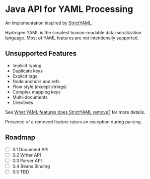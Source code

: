 # Java API for YAML Processing

An implementation inspired by [StrictYAML](https://github.com/crdoconnor/strictyaml). 

Hydrogen YAML is the simplest human-readable data-serialization language. Most of YAML features are not intentionally supported.

## Unsupported Features
- Implicit typing
- Duplicate keys
- Explicit tags
- Node anchors and refs
- Flow style (except strings)
- Complex mapping keys
- Multi-documents
- Directives

See [What YAML features does StrictYAML remove?](https://hitchdev.com/strictyaml/features-removed/) for more details.

Presence of a removed feature raises an exception during parsing.

## Roadmap
- [ ] 0.1 Document API
- [ ] 0.2 Writer API
- [ ] 0.3 Parser API
- [ ] 0.4 Beans Binding
- [ ] 0.5 TBD
